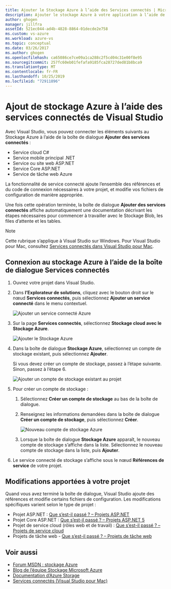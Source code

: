 ```yaml
---
title: Ajouter le Stockage Azure à l’aide des Services connectés | Microsoft Docs
description: Ajouter le stockage Azure à votre application à l’aide de la boîte de dialogue Ajouter des services connectés de Visual Studio
author: ghogen
manager: jillfra
assetId: 521ec044-ad4b-4828-8864-01decde2e758
ms.custom: vs-azure
ms.workload: azure-vs
ms.topic: conceptual
ms.date: 03/26/2017
ms.author: ghogen
ms.openlocfilehash: ca65086ce7ce09a1ca288c2f5cd04c31e00f8e95
ms.sourcegitcommit: 257fc60eb01fefafa9185fca28727ded81b8bca9
ms.translationtype: MT
ms.contentlocale: fr-FR
ms.lasthandoff: 10/25/2019
ms.locfileid: "72911896"
---
```

# <a name="adding-azure-storage-by-using-visual-studio-connected-services"></a>Ajout de stockage Azure à l’aide des services connectés de Visual Studio

Avec Visual Studio, vous pouvez connecter les éléments suivants au Stockage Azure à l’aide de la boîte de dialogue **Ajouter des services connectés** :

- Service cloud C#
- Service mobile principal .NET
- Service ou site web ASP.NET
- Service Core ASP.NET
- Service de tâche web Azure

La fonctionnalité de service connecté ajoute l’ensemble des références et du code de connexion nécessaires à votre projet, et modifie vos fichiers de configuration de manière appropriée.

Une fois cette opération terminée, la boîte de dialogue **Ajouter des services connectés** affiche automatiquement une documentation décrivant les étapes nécessaires pour commencer à travailler avec le Stockage Blob, les files d’attente et les tables.

> [!NOTE]
> Cette rubrique s’applique à Visual Studio sur Windows. Pour Visual Studio pour Mac, consultez [Services connectés dans Visual Studio pour Mac](/visualstudio/mac/connected-services).

## <a name="connect-to-azure-storage-using-the-connected-services-dialog"></a>Connexion au stockage Azure à l’aide de la boîte de dialogue Services connectés

1. Ouvrez votre projet dans Visual Studio.

1. Dans **l’Explorateur de solutions**, cliquez avec le bouton droit sur le nœud **Services connectés**, puis sélectionnez **Ajouter un service connecté** dans le menu contextuel.

    ![Ajouter un service connecté Azure](./media/vs-azure-tools-connected-services-storage/IC796702.png)

1. Sur la page **Services connectés**, sélectionnez **Stockage cloud avec le Stockage Azure**.

    ![Ajouter le Stockage Azure](./media/vs-azure-tools-connected-services-storage/add-azure-storage.png)

1. Dans la boîte de dialogue **Stockage Azure**, sélectionnez un compte de stockage existant, puis sélectionnez **Ajouter**.

    Si vous devez créer un compte de stockage, passez à l’étape suivante. Sinon, passez à l’étape 6.

    ![Ajouter un compte de stockage existant au projet](./media/vs-azure-tools-connected-services-storage/select-azure-storage-account.png)

1. Pour créer un compte de stockage :

   1. Sélectionnez **Créer un compte de stockage** au bas de la boîte de dialogue.

   1. Renseignez les informations demandées dans la boîte de dialogue **Créer un compte de stockage**, puis sélectionnez **Créer**.

       ![Nouveau compte de stockage Azure](./media/vs-azure-tools-connected-services-storage/create-storage-account.png)

   1. Lorsque la boîte de dialogue **Stockage Azure** apparaît, le nouveau compte de stockage s’affiche dans la liste. Sélectionnez le nouveau compte de stockage dans la liste, puis **Ajouter**.

1. Le service connecté de stockage s’affiche sous le nœud **Références de service** de votre projet.

## <a name="how-your-project-is-modified"></a>Modifications apportées à votre projet

Quand vous avez terminé la boîte de dialogue, Visual Studio ajoute des références et modifie certains fichiers de configuration. Les modifications spécifiques varient selon le type de projet :

- Projet ASP.NET : [Que s’est-il passé ? – Projets ASP.NET](/azure/visual-studio/vs-storage-aspnet-getting-started-blobs)
- Projet Core ASP.NET : [Que s’est-il passé ? – Projets ASP.NET 5](/azure/visual-studio/vs-storage-aspnet5-getting-started-blobs)
- Projet de service cloud (rôles web et de travail) : [Que s’est-il passé ? – Projets de service cloud](/azure/visual-studio/vs-storage-cloud-services-getting-started-blobs)
- Projets de tâche web - [Que s’est-il passé ? – Projets de tâche web](/azure/visual-studio/vs-storage-webjobs-what-happened)

## <a name="see-also"></a>Voir aussi

- [Forum MSDN : stockage Azure](https://social.msdn.microsoft.com/forums/azure/home?forum=windowsazuredata)
- [Blog de l’équipe Stockage Microsoft Azure](https://blogs.msdn.microsoft.com/windowsazurestorage/)
- [Documentation d’Azure Storage](/azure/storage/)
- [Services connectés (Visual Studio pour Mac)](/visualstudio/mac/connected-services)
